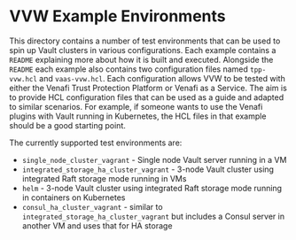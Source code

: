 # VVW Example Environments

This directory contains a number of test environments that can be used to spin up Vault clusters in various configurations.
Each example contains a `README` explaining more about how it is built and executed.  Alongside the `README` each example also 
contains two configuration files named `tpp-vvw.hcl` and `vaas-vvw.hcl`.  Each configuration allows VVW to be tested with either the Venafi Trust Protection Platform or Venafi as a Service.
The aim is to provide HCL configuration files that can be used as a guide and adapted to similar scenarios.
For example, if someone wants to use the Venafi plugins with Vault running in Kubernetes, the HCL files in that example should be a good starting point.

The currently supported test environments are:

- `single_node_cluster_vagrant` - Single node Vault server running in a VM
- `integrated_storage_ha_cluster_vagrant` - 3-node Vault cluster using integrated Raft storage mode running in VMs
- `helm` - 3-node Vault cluster using integrated Raft storage mode running in containers on Kubernetes
- `consul_ha_cluster_vagrant` - similar to `integrated_storage_ha_cluster_vagrant` but includes a Consul server in another VM and uses that for HA storage
